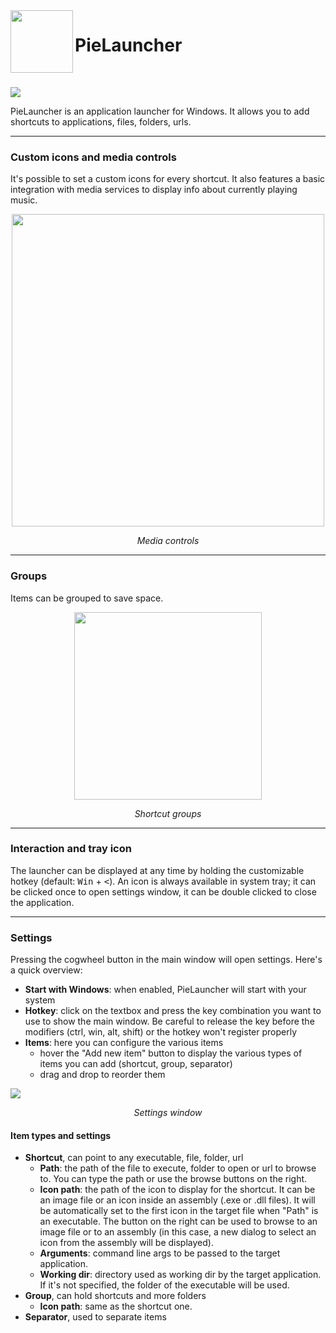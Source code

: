 <img align="left" width="100" height="100" src="https://i.imgur.com/zs12ISF.png">

# PieLauncher
&nbsp;


![](https://i.imgur.com/dhM4XBv.png)

PieLauncher is an application launcher for Windows. It allows you to add shortcuts to applications, files, folders, urls.

---

### Custom icons and media controls
It's possible to set a custom icons for every shortcut. It also features a basic integration with media services to display info about currently playing music.

<p align="center">
<img width="500" src="https://i.imgur.com/4uqwF0o.png">
</p>
<p align="center">
<i>Media controls</i>
</p>

---

### Groups
Items can be grouped to save space.

<p align="center">
<img width="300" src="https://i.imgur.com/TxqKXrN.png">
</p>
<p align="center">
<i>Shortcut groups</i>
</p>

---

### Interaction and tray icon

The launcher can be displayed at any time by holding the customizable hotkey (default: <kbd>Win</kbd> + <kbd><</kbd>). An icon is always available in system tray; it can be clicked once to open settings window, it can be double clicked to close the application.

---

### Settings
Pressing the cogwheel button in the main window will open settings. Here's a quick overview:
- **Start with Windows**: when enabled, PieLauncher will start with your system
- **Hotkey**: click on the textbox and press the key combination you want to use to show the main window. Be careful to release the key before the modifiers (ctrl, win, alt, shift) or the hotkey won't register properly
- **Items**: here you can configure the various items
   - hover the "Add new item" button to display the various types of items you can add (shortcut, group, separator)
   - drag and drop to reorder them

![](https://i.imgur.com/X7z0WTp.png)

<p align="center">
<i>Settings window</i>
</p>


#### Item types and settings
- **Shortcut**, can point to any executable, file, folder, url
   - **Path**: the path of the file to execute, folder to open or url to browse to. You can type the path or use the browse buttons on the right.
   - **Icon path**: the path of the icon to display for the shortcut. It can be an image file or an icon inside an assembly (.exe or .dll files). It will be automatically set to the first icon in the target file when "Path" is an executable. The button on the right can be used to browse to an image file or to an assembly (in this case, a new dialog to select an icon from the assembly will be displayed).
   - **Arguments**: command line args to be passed to the target application.
   - **Working dir**: directory used as working dir by the target application. If it's not specified, the folder of the executable will be used.
- **Group**, can hold shortcuts and more folders
   - **Icon path**: same as the shortcut one.
- **Separator**, used to separate items

